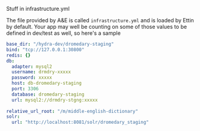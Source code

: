 Stuff in infrastructure.yml

The file provided by A&E is called `infrastructure.yml` and is loaded
by Ettin by default. Your app may well be counting on some of those
values to be defined in dev/test as well, so here's a sample

```yaml
base_dir: "/hydra-dev/dromedary-staging"
bind: "tcp://127.0.0.1:30800"
redis: {}
db:
  adapter: mysql2
  username: drmdry-xxxxx
  password: xxxxx
  host: db-dromedary-staging
  port: 3306
  database: dromedary-staging
  url: mysql2://drmdry-stgng:xxxxx
  
relative_url_root: "/m/middle-english-dictionary"
solr:
  url: "http://localhost:8081/solr/dromedary_staging"
```

